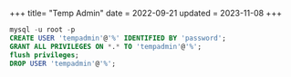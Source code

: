 +++
title= "Temp Admin"
date = 2022-09-21
updated = 2023-11-08
+++

```sql
mysql -u root -p
CREATE USER 'tempadmin'@'%' IDENTIFIED BY 'password';
GRANT ALL PRIVILEGES ON *.* TO 'tempadmin'@'%';
flush privileges;
DROP USER 'tempadmin'@'%';
```
